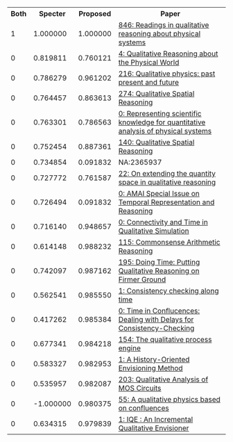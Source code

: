 <html><table><tr>
<th>Both</th>
<th>Specter</th>
<th>Proposed</th>
<th>Paper</th>
</tr>
<tr>
<td>1</td>
<td>1.000000</td>
<td>1.000000</td>
<td><a href="https://www.semanticscholar.org/paper/a538bda86f6acb40f0f855538246377c83a3db95">846: Readings in qualitative reasoning about physical systems</a></td>
</tr>
<tr>
<td>0</td>
<td>0.819811</td>
<td>0.760121</td>
<td><a href="https://www.semanticscholar.org/paper/43b3c4c77c6c7dbce8860251f403a5c1dc5cef73">4: Qualitative Reasoning about the Physical World</a></td>
</tr>
<tr>
<td>0</td>
<td>0.786279</td>
<td>0.961202</td>
<td><a href="https://www.semanticscholar.org/paper/60a713613362e4bc756b61f1b8f42bdec3823e2e">216: Qualitative physics: past present and future</a></td>
</tr>
<tr>
<td>0</td>
<td>0.764457</td>
<td>0.863613</td>
<td><a href="https://www.semanticscholar.org/paper/bbe70e9c93bfdaea2462bb981e2db068b4d3e6ca">274: Qualitative Spatial Reasoning</a></td>
</tr>
<tr>
<td>0</td>
<td>0.763301</td>
<td>0.786563</td>
<td><a href="https://www.semanticscholar.org/paper/6ef78747e32a22cab7cba68115d6361d433f205a">0: Representing scientific knowledge for quantitative analysis of physical systems</a></td>
</tr>
<tr>
<td>0</td>
<td>0.752454</td>
<td>0.887361</td>
<td><a href="https://www.semanticscholar.org/paper/05cb3efc8dd9c375a14ecd85328523d8844210a4">140: Qualitative Spatial Reasoning</a></td>
</tr>
<tr>
<td>0</td>
<td>0.734854</td>
<td>0.091832</td>
<td>NA:2365937</td>
</tr>
<tr>
<td>0</td>
<td>0.727772</td>
<td>0.761587</td>
<td><a href="https://www.semanticscholar.org/paper/bc2d50a0f6083cadfae07515bbcf145adbea4b8c">22: On extending the quantity space in qualitative reasoning</a></td>
</tr>
<tr>
<td>0</td>
<td>0.726494</td>
<td>0.091832</td>
<td><a href="https://www.semanticscholar.org/paper/b9b4a72fb41939c1ba8fb1a8e76a83e59b5642ba">0: AMAI Special Issue on Temporal Representation and Reasoning</a></td>
</tr>
<tr>
<td>0</td>
<td>0.716140</td>
<td>0.948657</td>
<td><a href="https://www.semanticscholar.org/paper/81e82457cf59f0ead0def739e29b4eef37fd18ae">0: Connectivity and Time in Qualitative Simulation</a></td>
</tr>
<tr>
<td>0</td>
<td>0.614148</td>
<td>0.988232</td>
<td><a href="https://www.semanticscholar.org/paper/2d43f81f37dc795fa65ef2f2109ab887d8328d7c">115: Commonsense Arithmetic Reasoning</a></td>
</tr>
<tr>
<td>0</td>
<td>0.742097</td>
<td>0.987162</td>
<td><a href="https://www.semanticscholar.org/paper/9711a14bb53bfbac6f88bfec0f6b32ccc05f9254">195: Doing Time: Putting Qualitative Reasoning on Firmer Ground</a></td>
</tr>
<tr>
<td>0</td>
<td>0.562541</td>
<td>0.985550</td>
<td><a href="https://www.semanticscholar.org/paper/3028ff713fb5a8444ea3a0f9f6699dd148cfd6cf">1: Consistency checking along time</a></td>
</tr>
<tr>
<td>0</td>
<td>0.417262</td>
<td>0.985384</td>
<td><a href="https://www.semanticscholar.org/paper/ec002dada932bfaf2137fbcc3cb5b04d888e2bbd">0: Time in Conflucences: Dealing with Delays for Consistency-Checking</a></td>
</tr>
<tr>
<td>0</td>
<td>0.677341</td>
<td>0.984218</td>
<td><a href="https://www.semanticscholar.org/paper/512e1bce1d16127f0b088f69fb2ebe43bffe2b33">154: The qualitative process engine</a></td>
</tr>
<tr>
<td>0</td>
<td>0.583327</td>
<td>0.982953</td>
<td><a href="https://www.semanticscholar.org/paper/c47ea130a04deb26e3cc9bd259322d0b97b9ce02">1: A History-Oriented Envisioning Method</a></td>
</tr>
<tr>
<td>0</td>
<td>0.535957</td>
<td>0.982087</td>
<td><a href="https://www.semanticscholar.org/paper/f0c415e1c97b88ade402fa85ebb72e2e4d7680d2">203: Qualitative Analysis of MOS Circuits</a></td>
</tr>
<tr>
<td>0</td>
<td>-1.000000</td>
<td>0.980375</td>
<td><a href="https://www.semanticscholar.org/paper/5af77c44580bc5d99b635a485c6a728daa2976ad">55: A qualitative physics based on confluences</a></td>
</tr>
<tr>
<td>0</td>
<td>0.634315</td>
<td>0.979839</td>
<td><a href="https://www.semanticscholar.org/paper/49e1bc713dfdf7fdd647d8b14d9c4ecb2c25bd38">1: IQE : An Incremental Qualitative Envisioner</a></td>
</tr>
</table></html>

